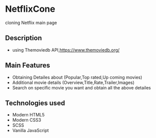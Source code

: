 # NetflixCone
cloning Netflix main page 

## Description

* using Themoviedb API,https://www.themoviedb.org/

## Main Features

* Obtaining Detailes about (Popular,Top rated,Up coming movies)
* Additional movie details (Overview,Title,Rate,Trailer,Images)
* Search on specific movie you want and obtain all the above detailes

## Technologies used

* Modern HTML5
* Modern CSS3
* SCSS
* Vanilla JavaScript



